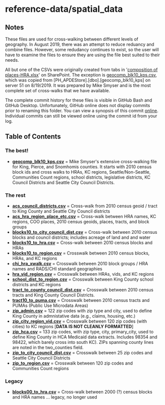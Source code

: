 # reference-data/spatial_data

## Notes
These files are used for cross-walking between different levels of geography. In August 2019, there was an attempt to reduce reduancy and combine files. However, some redudancy continues to exist, so the user will have to examine the files to ensure they are using the file best suited to their needs.  

All but one of the CSVs were originally created from tabs in '[composition of places-HRA.xlsx](https://kc1.sharepoint.com/:x:/r/teams/PHc/datareq/_layouts/15/Doc.aspx?sourcedoc=%7BB791BD4F-1554-49F9-8E12-29F132764949%7D&file=composition%20of%20places-HRA.xlsx)' on SharePoint. The exception is [geocomp_blk10_kps.csv](https://github.com/PHSKC-APDE/reference-data/blob/master/spatial_data/geocomp_blk10_kps.csv), which was copied from [PH_APDEStore].[dbo].[geocomp_blk10_kps] on server 51 on 8/19/2019. It was prepared by Mike Smyser and is the most complete set of cross-walks that we have available. 

The complete commit history for these files is visible in GitHub Bash and GitHub Desktop. Unfortunately, GitHub online does not display commits prior to renaming this folder. You can view a synopsis of this commit [online](https://github.com/PHSKC-APDE/reference-data/commit/d86c4ccaa6b02c41e2f06cb485d9efa11cb73ec4). Individual commits can still be viewed online using the commit id from your log. 

## Table of Contents
### The best!
* **[geocomp_blk10_kps.csv](https://github.com/PHSKC-APDE/reference-data/blob/master/spatial_data/geocomp_blk10_kps.csv)** = Mike Smyser's extensive cross-walking file for King, Pierce, and Snomhomis counties. It starts with 2010 census block ids and cross walks to HRAs, KC regions, Seattle/Non-Seattle, Communities Count regions, school districts, legislative districts, KC Council Districts and Seattle City Council Districts.

### The rest
* **[acs_council_districts.csv](https://github.com/PHSKC-APDE/reference-data/blob/master/spatial_data/acs_council_districts.csv)** = Cross-walk from 2010 census geoid / tract to King County and Seattle City Council districts
* **[acs_hra_region_place_etc.csv](https://github.com/PHSKC-APDE/reference-data/blob/master/spatial_data/acs_hra_region_place_etc.csv)** = Cross-walk between HRA names, KC regions, COO places, 2010 census geoids, places, tracts, and block groups
* **[blocks10_to_city_council_dist.csv](https://github.com/PHSKC-APDE/reference-data/blob/master/spatial_data/blocks10_to_city_council_dist.csv)** = Cross-walk between 2010 census blocks and council districts; includes acreage of land and and water
* **[blocks10_to_hra.csv](https://github.com/PHSKC-APDE/reference-data/blob/master/spatial_data/blocks10_to_hra.csv)** = Cross-walk between 2010 census blocks and HRAs
* **[blocks10_to_region.csv](https://github.com/PHSKC-APDE/reference-data/blob/master/spatial_data/blocks10_to_region.csv)** = Crosswalk between 2010 census blocks, HRAs, and KC regions
* **[chi_hra_xwalk.csv](https://github.com/PHSKC-APDE/reference-data/blob/master/spatial_data/chi_hra_xwalk.csv)** = Crosswalk between 2010 block groups / HRA names and RADS/CHI standard geographies
* **[hra_vid_region.csv](https://github.com/PHSKC-APDE/reference-data/blob/master/spatial_data/hra_vid_region.csv)** = Crosswalk between HRAs, vids, and KC regions
* **[school_dist_to_region.csv](https://github.com/PHSKC-APDE/reference-data/blob/master/spatial_data/school_dist_to_region.csv)** = Crosswalk between King County school districts and KC regions
* **[tract_to_county_council_dist.csv](https://github.com/PHSKC-APDE/reference-data/blob/master/spatial_data/tract_to_county_council_dist.csv)** = Crosswalk between 2010 census tracts and King County Council Districts.
* **[tract10_to_puma.csv](https://github.com/PHSKC-APDE/reference-data/blob/master/spatial_data/tract10_to_puma.csv)** = Crosswalk between 2010 census tracts and PUMAs (Public Use Microdata Areas) 
* **[zip_admin.csv](https://github.com/PHSKC-APDE/reference-data/blob/master/spatial_data/zip_admin.csv)** = 122 zip codes with zip type and city, used to define King County in admnistative data (e.g., claims, housing, etc.)
* **[zip_city_region_vid.csv](https://github.com/PHSKC-APDE/reference-data/blob/master/spatial_data/zip_city_region_vid.csv)** = Crosswalk between 120 zip codes (with cities) to KC regions [**DATA IS NOT CLEANLY FORMATTED**]
* **[zip_hca.csv](https://github.com/PHSKC-APDE/reference-data/blob/master/spatial_data/zip_hca.csv)** = 133 zip codes, with zip type, city, primary_city, used to define King County in HCA Medicaid data extracts. Includes 98354 and 98422, 
which barely cross into south KC). ZIPs spanning county lines are noted in the two_counties field.
* **[zip_to_city_council_dist.csv](https://github.com/PHSKC-APDE/reference-data/blob/master/spatial_data/zip_to_city_council_dist.csv)** = Crosswalk between 25 zip codes and Seattle City Council Districts
* **[zip_to_region.csv](https://github.com/PHSKC-APDE/reference-data/blob/master/spatial_data/zip_to_region.csv)** = Crosswalk between 120 zip codes and Communities Count regions

### Legacy
* **[blocks00_to_hra.csv](https://github.com/PHSKC-APDE/reference-data/blob/master/spatial_data/blocks00_to_hra.csv)** = Cross-walk between 2000 (?) census blocks and HRA names ... legacy, no longer used

